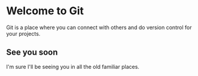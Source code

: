 # Welcome to Git

Git is a place where you can connect with others and do version control for your projects.

## See you soon

I'm sure I'll be seeing you in all the old familiar places.
